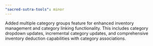 ```yaml
---
"sacred-sutra-tools": minor
---
```


Added multiple category groups feature for enhanced inventory management and category linking functionality. This includes category dropdown updates, incremental category updates, and comprehensive inventory deduction capabilities with category associations.